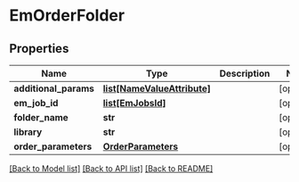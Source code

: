 # EmOrderFolder

## Properties
Name | Type | Description | Notes
------------ | ------------- | ------------- | -------------
**additional_params** | [**list[NameValueAttribute]**](NameValueAttribute.md) |  | [optional] 
**em_job_id** | [**list[EmJobsId]**](EmJobsId.md) |  | [optional] 
**folder_name** | **str** |  | [optional] 
**library** | **str** |  | [optional] 
**order_parameters** | [**OrderParameters**](OrderParameters.md) |  | [optional] 

[[Back to Model list]](../README.md#documentation-for-models) [[Back to API list]](../README.md#documentation-for-api-endpoints) [[Back to README]](../README.md)

